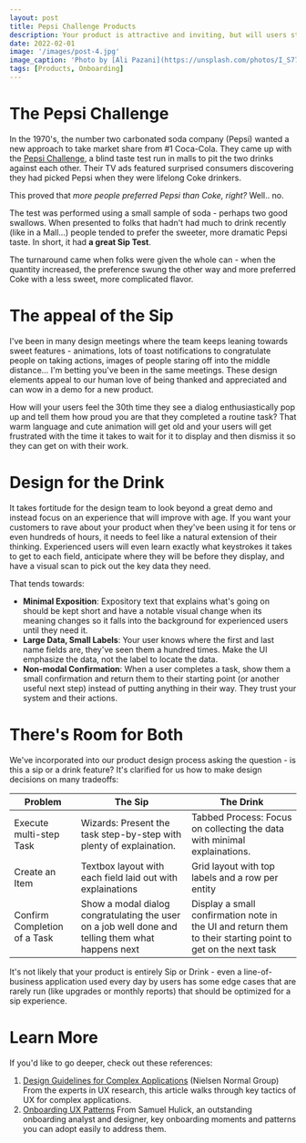 ```yaml
---
layout: post
title: Pepsi Challenge Products
description: Your product is attractive and inviting, but will users stay around long enough to drink the whole can?
date: 2022-02-01
image: '/images/post-4.jpg'
image_caption: 'Photo by [Ali Pazani](https://unsplash.com/photos/I_S774RnI3g) on [Unsplash](https://unsplash.com/)'
tags: [Products, Onboarding]
---
```


# The Pepsi Challenge

In the 1970's, the number two carbonated soda company (Pepsi) wanted a new approach to take market share from #1
Coca-Cola.  They came up with the [Pepsi Challenge](https://en.wikipedia.org/wiki/Pepsi_Challenge), a blind taste
test run in malls to pit the two drinks against each other.  Their TV ads featured surprised consumers discovering
they had picked Pepsi when they were lifelong Coke drinkers.

This proved that _more people preferred Pepsi than Coke, right?_  Well.. no.

The test was performed using a small sample of soda - perhaps two good swallows.  When presented to folks that
hadn't had much to drink recently (like in a Mall...) people tended to prefer the sweeter, more dramatic Pepsi taste.
In short, it had **a great Sip Test**.

The turnaround came when folks were given the whole can - when the quantity increased, the preference swung the other
way and more preferred Coke with a less sweet, more complicated flavor.

# The appeal of the Sip

I've been in many design meetings where the team keeps leaning towards sweet features - animations, lots of toast
notifications to congratulate people on taking actions, images of people staring off into the middle distance... I'm
betting you've been in the same meetings.  These design elements appeal to our human love of being thanked and
appreciated and can wow in a demo for a new product.

How will your users feel the 30th time they see a dialog enthusiastically pop up and tell them how proud you are
that they completed a routine task?  That warm language and cute animation will get old and your users will get
frustrated with the time it takes to wait for it to display and then dismiss it so they can get on with their work.

# Design for the Drink

It takes fortitude for the design team to look beyond a great demo and instead focus on an experience that will
improve with age.  If you want your customers to rave about your product when they've been using it for tens or
even hundreds of hours, it needs to feel like a natural extension of their thinking.  Experienced users will even
learn exactly what keystrokes it takes to get to each field, anticipate where they will be before they display, and
have a visual scan to pick out the key data they need.

That tends towards:

* **Minimal Exposition**: Expository text that explains what's going on should be kept short and have a notable visual
change when its meaning changes so it falls into the background for experienced users until they need it.
* **Large Data, Small Labels**: Your user knows where the first and last name fields are, they've seen them a hundred 
times.  Make the UI emphasize the data, not the label to locate the data.
* **Non-modal Confirmation**: When a user completes a task, show them a small confirmation and return them to their
starting point (or another useful next step) instead of putting anything in their way.  They trust
your system and their actions.

# There's Room for Both

We've incorporated into our product design process asking the question - is this a sip or a drink feature?  It's clarified
for us how to make design decisions on many tradeoffs:  

| Problem | The Sip | The Drink |
| --------|---------|-----------|
| Execute multi-step Task | Wizards: Present the task step-by-step with plenty of explaination. | Tabbed Process: Focus on collecting the data with minimal explainations. |
| Create an Item | Textbox layout with each field laid out with explainations | Grid layout with top labels and a row per entity |
| Confirm Completion of a Task | Show a modal dialog congratulating the user on a job well done and telling them what happens next | Display a small confirmation note in the UI and return them to their starting point to get on the next task |

It's not likely that your product is entirely Sip or Drink - even a line-of-business application used every day
by users has some edge cases that are rarely run (like upgrades or monthly reports) that should be optimized for
a sip experience.

# Learn More

If you'd like to go deeper, check out these references:

1. [Design Guidelines for Complex Applications](https://www.nngroup.com/articles/complex-application-design/) (Nielsen Normal Group)
From the experts in UX research, this article walks through key tactics of UX for complex applications.
2. [Onboarding UX Patterns](https://www.useronboard.com/onboarding-ux-patterns/) From Samuel Hulick, an outstanding
onboarding analyst and designer, key onboarding moments and patterns you can adopt easily to address them.
